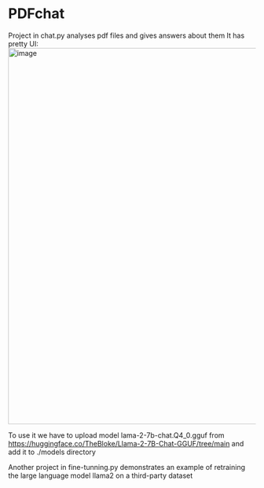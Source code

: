 # PDFchat
Project in chat.py analyses pdf files and gives answers about them
It has pretty UI:
<img width="766" alt="image" src="https://github.com/ArzhkvJl/PDFchat/assets/91292695/98dc2fc5-a16e-4b17-a27c-f980b97424fd">

To use it we have to upload model lama-2-7b-chat.Q4_0.gguf from https://huggingface.co/TheBloke/Llama-2-7B-Chat-GGUF/tree/main and add it to ./models directory


Another project in fine-tunning.py demonstrates an example of retraining the large language model llama2 on a third-party dataset
